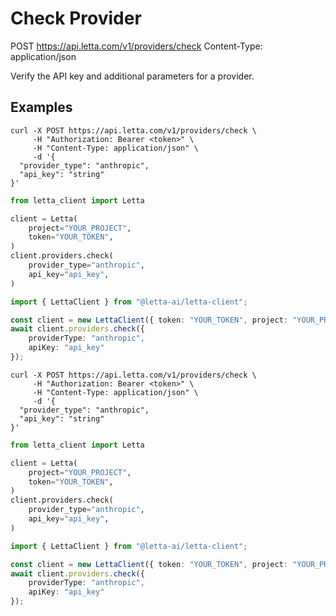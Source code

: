 # Check Provider

POST https://api.letta.com/v1/providers/check
Content-Type: application/json

Verify the API key and additional parameters for a provider.

## Examples

```shell
curl -X POST https://api.letta.com/v1/providers/check \
     -H "Authorization: Bearer <token>" \
     -H "Content-Type: application/json" \
     -d '{
  "provider_type": "anthropic",
  "api_key": "string"
}'
```

```python
from letta_client import Letta

client = Letta(
    project="YOUR_PROJECT",
    token="YOUR_TOKEN",
)
client.providers.check(
    provider_type="anthropic",
    api_key="api_key",
)

```

```typescript
import { LettaClient } from "@letta-ai/letta-client";

const client = new LettaClient({ token: "YOUR_TOKEN", project: "YOUR_PROJECT" });
await client.providers.check({
    providerType: "anthropic",
    apiKey: "api_key"
});

```

```shell
curl -X POST https://api.letta.com/v1/providers/check \
     -H "Authorization: Bearer <token>" \
     -H "Content-Type: application/json" \
     -d '{
  "provider_type": "anthropic",
  "api_key": "string"
}'
```

```python
from letta_client import Letta

client = Letta(
    project="YOUR_PROJECT",
    token="YOUR_TOKEN",
)
client.providers.check(
    provider_type="anthropic",
    api_key="api_key",
)

```

```typescript
import { LettaClient } from "@letta-ai/letta-client";

const client = new LettaClient({ token: "YOUR_TOKEN", project: "YOUR_PROJECT" });
await client.providers.check({
    providerType: "anthropic",
    apiKey: "api_key"
});

```